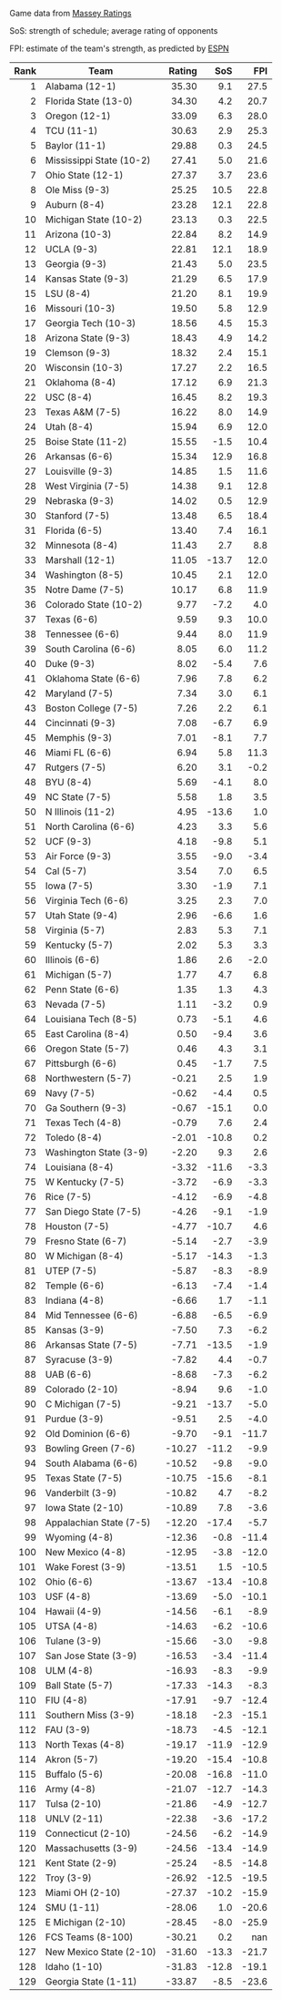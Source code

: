 Game data from [Massey Ratings](https://www.masseyratings.com/data.php)

SoS: strength of schedule; average rating of opponents

FPI: estimate of the team's strength, as predicted by
[ESPN](http://www.espn.com/college-football/statistics/teamratings)

Rank |           Team            | Rating |  SoS  |  FPI  
----:| ------------------------- | ------:| -----:| -----:
   1 | Alabama (12-1)            |  35.30 |   9.1 |  27.5
   2 | Florida State (13-0)      |  34.30 |   4.2 |  20.7
   3 | Oregon (12-1)             |  33.09 |   6.3 |  28.0
   4 | TCU (11-1)                |  30.63 |   2.9 |  25.3
   5 | Baylor (11-1)             |  29.88 |   0.3 |  24.5
   6 | Mississippi State (10-2)  |  27.41 |   5.0 |  21.6
   7 | Ohio State (12-1)         |  27.37 |   3.7 |  23.6
   8 | Ole Miss (9-3)            |  25.25 |  10.5 |  22.8
   9 | Auburn (8-4)              |  23.28 |  12.1 |  22.8
  10 | Michigan State (10-2)     |  23.13 |   0.3 |  22.5
  11 | Arizona (10-3)            |  22.84 |   8.2 |  14.9
  12 | UCLA (9-3)                |  22.81 |  12.1 |  18.9
  13 | Georgia (9-3)             |  21.43 |   5.0 |  23.5
  14 | Kansas State (9-3)        |  21.29 |   6.5 |  17.9
  15 | LSU (8-4)                 |  21.20 |   8.1 |  19.9
  16 | Missouri (10-3)           |  19.50 |   5.8 |  12.9
  17 | Georgia Tech (10-3)       |  18.56 |   4.5 |  15.3
  18 | Arizona State (9-3)       |  18.43 |   4.9 |  14.2
  19 | Clemson (9-3)             |  18.32 |   2.4 |  15.1
  20 | Wisconsin (10-3)          |  17.27 |   2.2 |  16.5
  21 | Oklahoma (8-4)            |  17.12 |   6.9 |  21.3
  22 | USC (8-4)                 |  16.45 |   8.2 |  19.3
  23 | Texas A&M (7-5)           |  16.22 |   8.0 |  14.9
  24 | Utah (8-4)                |  15.94 |   6.9 |  12.0
  25 | Boise State (11-2)        |  15.55 |  -1.5 |  10.4
  26 | Arkansas (6-6)            |  15.34 |  12.9 |  16.8
  27 | Louisville (9-3)          |  14.85 |   1.5 |  11.6
  28 | West Virginia (7-5)       |  14.38 |   9.1 |  12.8
  29 | Nebraska (9-3)            |  14.02 |   0.5 |  12.9
  30 | Stanford (7-5)            |  13.48 |   6.5 |  18.4
  31 | Florida (6-5)             |  13.40 |   7.4 |  16.1
  32 | Minnesota (8-4)           |  11.43 |   2.7 |   8.8
  33 | Marshall (12-1)           |  11.05 | -13.7 |  12.0
  34 | Washington (8-5)          |  10.45 |   2.1 |  12.0
  35 | Notre Dame (7-5)          |  10.17 |   6.8 |  11.9
  36 | Colorado State (10-2)     |   9.77 |  -7.2 |   4.0
  37 | Texas (6-6)               |   9.59 |   9.3 |  10.0
  38 | Tennessee (6-6)           |   9.44 |   8.0 |  11.9
  39 | South Carolina (6-6)      |   8.05 |   6.0 |  11.2
  40 | Duke (9-3)                |   8.02 |  -5.4 |   7.6
  41 | Oklahoma State (6-6)      |   7.96 |   7.8 |   6.2
  42 | Maryland (7-5)            |   7.34 |   3.0 |   6.1
  43 | Boston College (7-5)      |   7.26 |   2.2 |   6.1
  44 | Cincinnati (9-3)          |   7.08 |  -6.7 |   6.9
  45 | Memphis (9-3)             |   7.01 |  -8.1 |   7.7
  46 | Miami FL (6-6)            |   6.94 |   5.8 |  11.3
  47 | Rutgers (7-5)             |   6.20 |   3.1 |  -0.2
  48 | BYU (8-4)                 |   5.69 |  -4.1 |   8.0
  49 | NC State (7-5)            |   5.58 |   1.8 |   3.5
  50 | N Illinois (11-2)         |   4.95 | -13.6 |   1.0
  51 | North Carolina (6-6)      |   4.23 |   3.3 |   5.6
  52 | UCF (9-3)                 |   4.18 |  -9.8 |   5.1
  53 | Air Force (9-3)           |   3.55 |  -9.0 |  -3.4
  54 | Cal (5-7)                 |   3.54 |   7.0 |   6.5
  55 | Iowa (7-5)                |   3.30 |  -1.9 |   7.1
  56 | Virginia Tech (6-6)       |   3.25 |   2.3 |   7.0
  57 | Utah State (9-4)          |   2.96 |  -6.6 |   1.6
  58 | Virginia (5-7)            |   2.83 |   5.3 |   7.1
  59 | Kentucky (5-7)            |   2.02 |   5.3 |   3.3
  60 | Illinois (6-6)            |   1.86 |   2.6 |  -2.0
  61 | Michigan (5-7)            |   1.77 |   4.7 |   6.8
  62 | Penn State (6-6)          |   1.35 |   1.3 |   4.3
  63 | Nevada (7-5)              |   1.11 |  -3.2 |   0.9
  64 | Louisiana Tech (8-5)      |   0.73 |  -5.1 |   4.6
  65 | East Carolina (8-4)       |   0.50 |  -9.4 |   3.6
  66 | Oregon State (5-7)        |   0.46 |   4.3 |   3.1
  67 | Pittsburgh (6-6)          |   0.45 |  -1.7 |   7.5
  68 | Northwestern (5-7)        |  -0.21 |   2.5 |   1.9
  69 | Navy (7-5)                |  -0.62 |  -4.4 |   0.5
  70 | Ga Southern (9-3)         |  -0.67 | -15.1 |   0.0
  71 | Texas Tech (4-8)          |  -0.79 |   7.6 |   2.4
  72 | Toledo (8-4)              |  -2.01 | -10.8 |   0.2
  73 | Washington State (3-9)    |  -2.20 |   9.3 |   2.6
  74 | Louisiana (8-4)           |  -3.32 | -11.6 |  -3.3
  75 | W Kentucky (7-5)          |  -3.72 |  -6.9 |  -3.3
  76 | Rice (7-5)                |  -4.12 |  -6.9 |  -4.8
  77 | San Diego State (7-5)     |  -4.26 |  -9.1 |  -1.9
  78 | Houston (7-5)             |  -4.77 | -10.7 |   4.6
  79 | Fresno State (6-7)        |  -5.14 |  -2.7 |  -3.9
  80 | W Michigan (8-4)          |  -5.17 | -14.3 |  -1.3
  81 | UTEP (7-5)                |  -5.87 |  -8.3 |  -8.9
  82 | Temple (6-6)              |  -6.13 |  -7.4 |  -1.4
  83 | Indiana (4-8)             |  -6.66 |   1.7 |  -1.1
  84 | Mid Tennessee (6-6)       |  -6.88 |  -6.5 |  -6.9
  85 | Kansas (3-9)              |  -7.50 |   7.3 |  -6.2
  86 | Arkansas State (7-5)      |  -7.71 | -13.5 |  -1.9
  87 | Syracuse (3-9)            |  -7.82 |   4.4 |  -0.7
  88 | UAB (6-6)                 |  -8.68 |  -7.3 |  -6.2
  89 | Colorado (2-10)           |  -8.94 |   9.6 |  -1.0
  90 | C Michigan (7-5)          |  -9.21 | -13.7 |  -5.0
  91 | Purdue (3-9)              |  -9.51 |   2.5 |  -4.0
  92 | Old Dominion (6-6)        |  -9.70 |  -9.1 | -11.7
  93 | Bowling Green (7-6)       | -10.27 | -11.2 |  -9.9
  94 | South Alabama (6-6)       | -10.52 |  -9.8 |  -9.0
  95 | Texas State (7-5)         | -10.75 | -15.6 |  -8.1
  96 | Vanderbilt (3-9)          | -10.82 |   4.7 |  -8.2
  97 | Iowa State (2-10)         | -10.89 |   7.8 |  -3.6
  98 | Appalachian State (7-5)   | -12.20 | -17.4 |  -5.7
  99 | Wyoming (4-8)             | -12.36 |  -0.8 | -11.4
 100 | New Mexico (4-8)          | -12.95 |  -3.8 | -12.0
 101 | Wake Forest (3-9)         | -13.51 |   1.5 | -10.5
 102 | Ohio (6-6)                | -13.67 | -13.4 | -10.8
 103 | USF (4-8)                 | -13.69 |  -5.0 | -10.1
 104 | Hawaii (4-9)              | -14.56 |  -6.1 |  -8.9
 105 | UTSA (4-8)                | -14.63 |  -6.2 | -10.6
 106 | Tulane (3-9)              | -15.66 |  -3.0 |  -9.8
 107 | San Jose State (3-9)      | -16.53 |  -3.4 | -11.4
 108 | ULM (4-8)                 | -16.93 |  -8.3 |  -9.9
 109 | Ball State (5-7)          | -17.33 | -14.3 |  -8.3
 110 | FIU (4-8)                 | -17.91 |  -9.7 | -12.4
 111 | Southern Miss (3-9)       | -18.18 |  -2.3 | -15.1
 112 | FAU (3-9)                 | -18.73 |  -4.5 | -12.1
 113 | North Texas (4-8)         | -19.17 | -11.9 | -12.9
 114 | Akron (5-7)               | -19.20 | -15.4 | -10.8
 115 | Buffalo (5-6)             | -20.08 | -16.8 | -11.0
 116 | Army (4-8)                | -21.07 | -12.7 | -14.3
 117 | Tulsa (2-10)              | -21.86 |  -4.9 | -12.7
 118 | UNLV (2-11)               | -22.38 |  -3.6 | -17.2
 119 | Connecticut (2-10)        | -24.56 |  -6.2 | -14.9
 120 | Massachusetts (3-9)       | -24.56 | -13.4 | -14.9
 121 | Kent State (2-9)          | -25.24 |  -8.5 | -14.8
 122 | Troy (3-9)                | -26.92 | -12.5 | -19.5
 123 | Miami OH (2-10)           | -27.37 | -10.2 | -15.9
 124 | SMU (1-11)                | -28.06 |   1.0 | -20.6
 125 | E Michigan (2-10)         | -28.45 |  -8.0 | -25.9
 126 | FCS Teams (8-100)         | -30.21 |   0.2 |   nan
 127 | New Mexico State (2-10)   | -31.60 | -13.3 | -21.7
 128 | Idaho (1-10)              | -31.83 | -12.8 | -19.1
 129 | Georgia State (1-11)      | -33.87 |  -8.5 | -23.6
